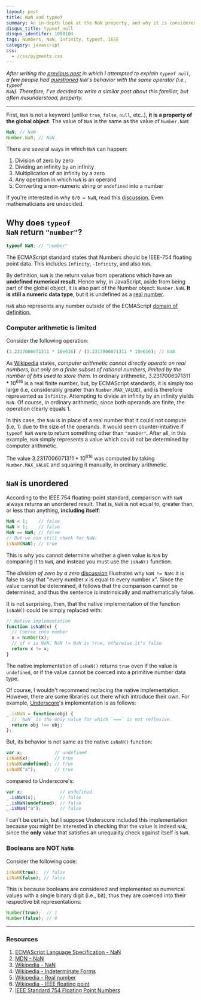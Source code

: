 ```yaml
---
layout: post
title: NaN and typeof
summary: An in-depth look at the NaN property, and why it is considered a number type.
disqus_title: typeof_null
disqus_identifer: 1000104
tags: Numbers, NaN, Infinity, typeof, IEEE
category: javascript
css:
  - /css/pygments.css
---
```


*After writing the [previous post]({{page.previous.url}}) in which I attempted to explain <code>typeof null</code>, a few people had [questioned](http://news.ycombinator.com/item?id=4144679) <code>NaN</code>'s behavior with the same operator (i.e., <code>typeof NaN</code>).  Therefore, I've decided to write a similar post about this familiar, but often misunderstood, property.*

---

First, <code>NaN</code> is not a keyword (unlike <code>true</code>, <code>false</code>, <code>null</code>, etc..), **it is a property of the global object**.  The value of <code>NaN</code> is the same as the value of <code>Number.NaN</code>:

```js
NaN; // NaN
Number.NaN; // NaN
```

There are several ways in which <code>NaN</code> can happen:

1. Division of zero by zero
2. Dividing an infinity by an infinity
3. Multiplication of an infinity by a zero
4. Any operation in which <code>NaN</code> is an operand
5. Converting a non-numeric string or <code>undefined</code> into a number

<aside>
  If you're interested in why <code>0/0 = NaN</code>, read this <a href="http://www.newton.dep.anl.gov/askasci/math99/math99259.htm" target="_blank">discussion</a>.  Even mathematicians are undecided.
</aside>

## Why does <code>typeof NaN</code> return <code>"number"</code>?

```js
typeof NaN; // "number"
```

The ECMAScript standard states that Numbers should be IEEE-754 floating point data. This includes <code>Infinity</code>, <code>-Infinity</code>, and also <code>NaN</code>.

By definition, <code>NaN</code> is the return value from operations which have an **undefined numerical result**.  Hence why, in JavaScript, aside from being part of the global object, it is also part of the Number object: <code>Number.NaN</code>. **It is still a numeric data type**, but it is undefined as a [real number](http://en.wikipedia.org/wiki/Real_number).

<aside>
  <code>NaN</code> also represents any number outside of the ECMAScript <a href="http://bclary.com/2004/11/07/#a-8.5" target="_blank">domain of definition.</a>
</aside>

### Computer arithmetic is limited

Consider the following operation:

```js
(3.2317006071311 * 10e616) / (3.2317006071311 * 10e616); // NaN
```

As <a href="http://en.wikipedia.org/wiki/Real_number" target="_blank">Wikipedia</a> states, *computer arithmetic cannot directly operate on real numbers, but only on a finite subset of rational numbers, limited by the number of bits used to store them*.  In ordinary arithmetic, 3.2317006071311 * 10<sup>616</sup> is a real finite number, but, by ECMAScript standards, it is simply too large (i.e, considerably greater than <code>Number.MAX_VALUE</code>), and is therefore represented as <code>Infinity</code>.  Attempting to divide an infinity by an infinity yields <code>NaN</code>.  Of course, in ordinary arithmetic, since both operands are finite, the operation clearly equals 1.

In this case, the <code>NaN</code> is in place of a real number that it could not compute (i.e, 1) due to the size of the operands.  It would seem counter-intuitive if <code>typeof NaN</code> were to return something other than <code>"number"</code>.  After all, in this example, <code>NaN</code> simply represents a value which could not be determined by computer arithmetic.

<aside>
  The value 3.2317006071311 * 10<sup>616</sup> was computed by taking <code>Number.MAX_VALUE</code> and squaring it manually, in ordinary arithmetic.
</aside>

## <code>NaN</code> is unordered

According to the IEEE 754 floating-point standard, comparison with <code>NaN</code> always returns an unordered result.  That is, <code>NaN</code> is not equal to, greater than, or less than anything, **including itself**:

```js
NaN < 1;    // false
NaN > 1;    // false
NaN == NaN; // false
// But we can still check for NaN:
isNaN(NaN); // true
```

This is why you cannot determine whether a given value is <code>NaN</code> by comparing it to <code>NaN</code>, and instead you must use the <code>isNaN()</code> function.

<aside>
  The <em>division of zero by a zero</em> <a href="http://www.newton.dep.anl.gov/askasci/math99/math99259.htm" target="_blank">discussion</a> illustrates why <code>NaN != NaN</code>: it is false to say that "every number <em>x</em> is equal to every number <em>x</em>".  Since the value cannot be determined, it follows that the comparison cannot be determined, and thus the sentence is instrinsically and mathematically false.
</aside>

It is not surprising, then, that the native implementation of the function <code>isNaN()</code> could be simply replaced with:

```js
// Native implementation
function isNaN(x) {
  // Coerce into number
  x = Number(x);
  // if x is NaN, NaN != NaN is true, otherwise it's false
  return x != x;
}
```

<aside>
  The native implementation of <code>isNaN()</code> returns <code>true</code> even if the value is <code>undefined</code>, or if the value cannot be coerced into a primitive number data type.
</aside>

Of course, I wouldn't recommend replacing the native implementation.  However, there are some libraries out there which introduce their own. For example, <a href="http://underscorejs.org/" target="blank">Underscore</a>'s implementation is as follows:

```js
_.isNaN = function(obj) {
  // `NaN` is the only value for which `===` is not reflexive.
  return obj !== obj;
};
```

But, its behavior is not same as the native <code>isNaN()</code> function:

```js
var x; 	          // undefined
isNaN(x);         // true
isNaN(undefined); // true
isNaN("a");       // true
```

compared to Underscore's:

```js
var x; 	            // undefined
_.isNaN(x);         // false
_.isNaN(undefined); // false
_.isNaN("a");       // false
```

I can't be certain, but I suppose Underscore included this implementation because you might be interested in checking that the value is indeed <code>NaN</code>, since the **only** value that satisfies an unequality check against itself is <code>NaN</code>.

### Booleans are NOT <code>NaN</code>s

Consider the following code:

```js
isNaN(true);  // false
isNaN(false); // false
```

This is because booleans are considered and implemented as numerical values with a single binary digit (i.e., bit), thus they are coerced into their respective bit representations:

```js
Number(true);  // 1
Number(false); // 0
```

---

### Resources

1. [ECMAScript Language Specification - NaN](http://bclary.com/2004/11/07/#a-4.3.23)
2. [MDN - NaN](https://developer.mozilla.org/en/JavaScript/Reference/Global_Objects/NaN)
3. [Wikipedia - NaN](http://en.wikipedia.org/wiki/NaN)
4. [Wikipedia - Indeterminate Forms](http://en.wikipedia.org/wiki/Indeterminate_form)
5. [Wikipedia - Real number](http://en.wikipedia.org/wiki/Real_number)
6. [Wikipedia - IEEE floating point](http://en.wikipedia.org/wiki/IEEE_754-2008)
7. [IEEE Standard 754 Floating Point Numbers](http://steve.hollasch.net/cgindex/coding/ieeefloat.html)